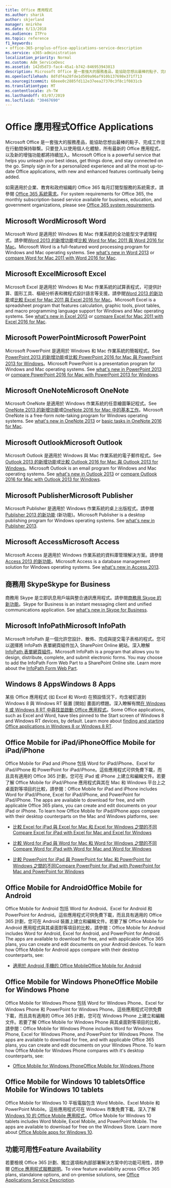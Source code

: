 ```yaml
---
title: Office 應用程式
ms.author: sharik
author: skjerland
manager: mnirkhe
ms.date: 6/13/2018
ms.audience: ITPro
ms.topic: reference
f1_keywords:
- office-365-proplus-office-applications-service-description
ms.service: o365-administration
localization_priority: Normal
ms.custom: Adm_ServiceDesc
ms.assetid: 142d5d73-fac4-45a1-b742-846953943813
description: Microsoft Office 是一套強大的服務產品，能協助您想出最棒的點子、完成工作並在行動間保持聯繫。只要登入以使用個人化體驗，所有最新的 Office 應用程式，以及新的增強功能都將持續加入。
ms.openlocfilehash: 8dfdf4a28fde1d509a96af910b137698e371f713
ms.sourcegitcommit: 68eee0c2885fd112e37eea27370c3f8c1f0831cb
ms.translationtype: MT
ms.contentlocale: zh-TW
ms.lasthandoff: 03/07/2019
ms.locfileid: "30467690"
---
```

# <a name="office-applications"></a><span data-ttu-id="5e1fc-104">Office 應用程式</span><span class="sxs-lookup"><span data-stu-id="5e1fc-104">Office Applications</span></span>

<span data-ttu-id="5e1fc-p102">Microsoft Office 是一套強大的服務產品，能協助您想出最棒的點子、完成工作並在行動間保持聯繫。只要登入以使用個人化體驗，所有最新的 Office 應用程式，以及新的增強功能都將持續加入。</span><span class="sxs-lookup"><span data-stu-id="5e1fc-p102">Microsoft Office is a powerful service that helps you unleash your best ideas, get things done, and stay connected on the go. Simply sign in for a personalized experience and all the most up-to-date Office applications, with new and enhanced features continually being added.</span></span> 
  
<span data-ttu-id="5e1fc-107">如需適用於企業、教育和政府組織的 Office 365 每月訂閱型服務的系統需求，請參閱 [Office 365 系統需求](https://products.office.com/office-system-requirements/#Office365forBEG)。</span><span class="sxs-lookup"><span data-stu-id="5e1fc-107">For system requirements for Office 365, the monthly subscription-based service available for business, education, and government organizations, please see [Office 365 system requirements](https://products.office.com/office-system-requirements/#Office365forBEG).</span></span>
  
## <a name="microsoft-word"></a><span data-ttu-id="5e1fc-108">Microsoft Word</span><span class="sxs-lookup"><span data-stu-id="5e1fc-108">Microsoft Word</span></span>
<span data-ttu-id="5e1fc-109"><a name="bkmk_Word"> </a></span><span class="sxs-lookup"><span data-stu-id="5e1fc-109"></span></span>

<span data-ttu-id="5e1fc-p103">Microsoft Word 是適用於 Windows 和 Mac 作業系統的全功能型文字處理程式。請參閱[Word 2013 的新增功能](http://go.microsoft.com/fwlink/p/?LinkId=271679)或[比較 Word for Mac 2011 與 Word 2016 for Mac](https://support.office.com/en-us/article/Compare-Word-for-Mac-2011-with-Word-2016-for-Mac-ac41aed9-3d23-48de-8474-31515e29c48c)。</span><span class="sxs-lookup"><span data-stu-id="5e1fc-p103">Microsoft Word is a full-featured word processing program for Windows and Mac operating systems. See [what's new in Word 2013](http://go.microsoft.com/fwlink/p/?LinkId=271679) or [compare Word for Mac 2011 with Word 2016 for Mac](https://support.office.com/en-us/article/Compare-Word-for-Mac-2011-with-Word-2016-for-Mac-ac41aed9-3d23-48de-8474-31515e29c48c).</span></span>
  
## <a name="microsoft-excel"></a><span data-ttu-id="5e1fc-112">Microsoft Excel</span><span class="sxs-lookup"><span data-stu-id="5e1fc-112">Microsoft Excel</span></span>
<span data-ttu-id="5e1fc-113"><a name="bkmk_Excel"> </a></span><span class="sxs-lookup"><span data-stu-id="5e1fc-113"></span></span>

<span data-ttu-id="5e1fc-p104">Microsoft Excel 是適用於 Windows 和 Mac 作業系統的試算表程式，可提供計算、圖形工具、樞紐分析表和微程式設計語言等支援。請參閱[Word 2013 的新功能](http://go.microsoft.com/fwlink/p/?LinkId=271680)或[比較 Excel for Mac 2011 與 Excel 2016 for Mac](https://support.office.com/en-us/article/Compare-Excel-for-Mac-2011-with-Excel-2016-for-Mac-602a6c30-e6a6-47c5-9e0d-b16af397427a)。</span><span class="sxs-lookup"><span data-stu-id="5e1fc-p104">Microsoft Excel is a spreadsheet program that features calculation, graphic tools, pivot tables, and macro programming language support for Windows and Mac operating systems. See [what's new in Excel 2013](http://go.microsoft.com/fwlink/p/?LinkId=271680) or [compare Excel for Mac 2011 with Excel 2016 for Mac](https://support.office.com/en-us/article/Compare-Excel-for-Mac-2011-with-Excel-2016-for-Mac-602a6c30-e6a6-47c5-9e0d-b16af397427a).</span></span>
  
## <a name="microsoft-powerpoint"></a><span data-ttu-id="5e1fc-116">Microsoft PowerPoint</span><span class="sxs-lookup"><span data-stu-id="5e1fc-116">Microsoft PowerPoint</span></span>
<span data-ttu-id="5e1fc-117"><a name="bkmk_PowerPoint"> </a></span><span class="sxs-lookup"><span data-stu-id="5e1fc-117"></span></span>

<span data-ttu-id="5e1fc-p105">Microsoft PowerPoint 是適用於 Windows 和 Mac 作業系統的簡報程式。See [PowerPoint 2013 的新增功能](http://go.microsoft.com/fwlink/p/?LinkId=271681)或[比較 PowerPoint 2016 for Mac 與 PowerPoint 2013 for Windows](https://support.office.com/en-us/article/Compare-PowerPoint-2016-for-Mac-with-PowerPoint-2013-for-Windows-desktop-902a52c1-553b-422f-a317-6bd75529659c?ui=en-US&amp;rs=en-US&amp;ad=US)。</span><span class="sxs-lookup"><span data-stu-id="5e1fc-p105">Microsoft PowerPoint is a presentation program for Windows and Mac operating systems. See [what's new in PowerPoint 2013](http://go.microsoft.com/fwlink/p/?LinkId=271681) or [compare PowerPoint 2016 for Mac with PowerPoint 2013 for Windows](https://support.office.com/en-us/article/Compare-PowerPoint-2016-for-Mac-with-PowerPoint-2013-for-Windows-desktop-902a52c1-553b-422f-a317-6bd75529659c?ui=en-US&amp;rs=en-US&amp;ad=US).</span></span>
  
## <a name="microsoft-onenote"></a><span data-ttu-id="5e1fc-120">Microsoft OneNote</span><span class="sxs-lookup"><span data-stu-id="5e1fc-120">Microsoft OneNote</span></span>
<span data-ttu-id="5e1fc-121"><a name="bkmk_OneNote"> </a></span><span class="sxs-lookup"><span data-stu-id="5e1fc-121"></span></span>

<span data-ttu-id="5e1fc-p106">Microsoft OneNote 是適用於 Windows 作業系統的任意繪圖筆記程式。See [OneNote 2013 的新增功能](http://go.microsoft.com/fwlink/p/?LinkId=271682)或[OneNote 2016 for Mac 中的基本工作](https://support.office.com/en-US/article/Basic-tasks-in-OneNote-2016-for-Mac-0206acf2-77da-42ab-a2e8-b69ae450f6a0)。</span><span class="sxs-lookup"><span data-stu-id="5e1fc-p106">Microsoft OneNote is a free-form note-taking program for Windows operating systems. See [what's new in OneNote 2013](http://go.microsoft.com/fwlink/p/?LinkId=271682) or [basic tasks in OneNote 2016 for Mac](https://support.office.com/en-US/article/Basic-tasks-in-OneNote-2016-for-Mac-0206acf2-77da-42ab-a2e8-b69ae450f6a0).</span></span>
  
## <a name="microsoft-outlook"></a><span data-ttu-id="5e1fc-124">Microsoft Outlook</span><span class="sxs-lookup"><span data-stu-id="5e1fc-124">Microsoft Outlook</span></span>
<span data-ttu-id="5e1fc-125"><a name="bkmk_Outlook"> </a></span><span class="sxs-lookup"><span data-stu-id="5e1fc-125"></span></span>

<span data-ttu-id="5e1fc-p107">Microsoft Outlook 是適用於 Windows 與 Mac 作業系統的電子郵件程式。See [Outlook 2013 的新增功能](http://go.microsoft.com/fwlink/p/?LinkId=271683)或[比較 Outlook 2016 for Mac 與 Outlook 2013 for Windows](https://support.office.com/en-us/article/Compare-Outlook-2016-for-Mac-with-Outlook-2013-for-Windows-bd54cb79-d367-4c2f-89c7-3e5d16618f87)。</span><span class="sxs-lookup"><span data-stu-id="5e1fc-p107">Microsoft Outlook is an email program for Windows and Mac operating systems. See [what's new in Outlook 2013](http://go.microsoft.com/fwlink/p/?LinkId=271683) or [compare Outlook 2016 for Mac with Outlook 2013 for Windows](https://support.office.com/en-us/article/Compare-Outlook-2016-for-Mac-with-Outlook-2013-for-Windows-bd54cb79-d367-4c2f-89c7-3e5d16618f87).</span></span>
  
## <a name="microsoft-publisher"></a><span data-ttu-id="5e1fc-128">Microsoft Publisher</span><span class="sxs-lookup"><span data-stu-id="5e1fc-128">Microsoft Publisher</span></span>
<span data-ttu-id="5e1fc-129"><a name="bkmk_Publisher"> </a></span><span class="sxs-lookup"><span data-stu-id="5e1fc-129"></span></span>

<span data-ttu-id="5e1fc-p108">Microsoft Publisher 是適用於 Windows 作業系統的桌上出版程式。請參閱 [Publisher 2013 的新功能](http://go.microsoft.com/fwlink/p/?LinkId=271684) (新功能)。</span><span class="sxs-lookup"><span data-stu-id="5e1fc-p108">Microsoft Publisher is a desktop publishing program for Windows operating systems. See [what's new in Publisher 2013](http://go.microsoft.com/fwlink/p/?LinkId=271684).</span></span>
  
## <a name="microsoft-access"></a><span data-ttu-id="5e1fc-132">Microsoft Access</span><span class="sxs-lookup"><span data-stu-id="5e1fc-132">Microsoft Access</span></span>
<span data-ttu-id="5e1fc-133"><a name="bkmk_Access"> </a></span><span class="sxs-lookup"><span data-stu-id="5e1fc-133"></span></span>

<span data-ttu-id="5e1fc-p109">Microsoft Access 是適用於 Windows 作業系統的資料庫管理解決方案。請參閱 [Access 2013 的新功能](http://go.microsoft.com/fwlink/p/?LinkId=271685)。</span><span class="sxs-lookup"><span data-stu-id="5e1fc-p109">Microsoft Access is a database management solution for Windows operating systems. See [what's new in Access 2013](http://go.microsoft.com/fwlink/p/?LinkId=271685).</span></span>
  
## <a name="skype-for-business"></a><span data-ttu-id="5e1fc-136">商務用 Skype</span><span class="sxs-lookup"><span data-stu-id="5e1fc-136">Skype for Business</span></span>
<span data-ttu-id="5e1fc-137"><a name="bkmk_Lync"> </a></span><span class="sxs-lookup"><span data-stu-id="5e1fc-137"></span></span>

<span data-ttu-id="5e1fc-p110">商務用 Skype 是立即訊息用戶端與整合通訊應用程式。請參閱[商務用 Skype 的新功能](http://go.microsoft.com/fwlink/p/?LinkId=271686)。</span><span class="sxs-lookup"><span data-stu-id="5e1fc-p110">Skype for Business is an instant messaging client and unified communications application. See [what's new in Skype for Business](http://go.microsoft.com/fwlink/p/?LinkId=271686).</span></span>
  
## <a name="microsoft-infopath"></a><span data-ttu-id="5e1fc-140">Microsoft InfoPath</span><span class="sxs-lookup"><span data-stu-id="5e1fc-140">Microsoft InfoPath</span></span>
<span data-ttu-id="5e1fc-141"><a name="bkmk_InfoPath"> </a></span><span class="sxs-lookup"><span data-stu-id="5e1fc-141"></span></span>

<span data-ttu-id="5e1fc-p111">Microsoft InfoPath 是一個允許您設計、散佈、完成與提交電子表格的程式。您可以選擇將 InfoPath 表單網頁組件加入 SharePoint Online 網站。深入瞭解 [InfoPath 表單網頁組件](http://go.microsoft.com/fwlink/p/?LinkId=271687)。</span><span class="sxs-lookup"><span data-stu-id="5e1fc-p111">Microsoft InfoPath is a program that allows you to design, distribute, complete, and submit electronic forms. You may choose to add the InfoPath Form Web Part to a SharePoint Online site. Learn more about the [InfoPath Form Web Part](http://go.microsoft.com/fwlink/p/?LinkId=271687).</span></span>
  
## <a name="windows-8-apps"></a><span data-ttu-id="5e1fc-145">Windows 8 Apps</span><span class="sxs-lookup"><span data-stu-id="5e1fc-145">Windows 8 Apps</span></span>
<span data-ttu-id="5e1fc-146"><a name="bkmkWin8Apps"> </a></span><span class="sxs-lookup"><span data-stu-id="5e1fc-146"></span></span>

<span data-ttu-id="5e1fc-p112">某些 Office 應用程式 (如 Excel 和 Word) 在預設情況下，均含被釘選到 Windows 8 與 Windows RT 裝置 [開始] 畫面的標題。深入瞭解有關[在 Windows 8 或 Windows 8 RT 中尋找並啟動 Office 應用程式](http://go.microsoft.com/fwlink/p/?LinkId=271688)。</span><span class="sxs-lookup"><span data-stu-id="5e1fc-p112">Some Office applications, such as Excel and Word, have tiles pinned to the Start screen of Windows 8 and Windows RT devices, by default. Learn more about [finding and starting Office applications in Windows 8 or Windows 8 RT](http://go.microsoft.com/fwlink/p/?LinkId=271688).</span></span>
  
## <a name="office-mobile-for-ipadiphone"></a><span data-ttu-id="5e1fc-149">Office Mobile for iPad/iPhone</span><span class="sxs-lookup"><span data-stu-id="5e1fc-149">Office Mobile for iPad/iPhone</span></span>
<span data-ttu-id="5e1fc-150"><a name="BKMK_Office_for_iPad"> </a></span><span class="sxs-lookup"><span data-stu-id="5e1fc-150"></span></span>

<span data-ttu-id="5e1fc-p113">Office Mobile for iPad and iPhone 包括 Word for iPad/iPhone、Excel for iPad/iPhone 和 PowerPoint for iPad/iPhone。這些應用程式可供免費下載，而且具有適用的 Office 365 計劃，您可在 iPad 或 iPhone 上建立和編輯文件。若要了解 Office Mobile for iPad/iPhone 應用程式與其在 Mac 和 Windows 平台上之桌面對等項目的比較，請參閱：</span><span class="sxs-lookup"><span data-stu-id="5e1fc-p113">Office Mobile for iPad and iPhone includes Word for iPad/iPhone, Excel for iPad/iPhone, and PowerPoint for iPad/iPhone. The apps are available to download for free, and with applicable Office 365 plans, you can create and edit documents on your iPad or iPhone. To learn how Office Mobile for iPad/iPhone apps compare with their desktop counterparts on the Mac and Windows platforms, see:</span></span>
  
- [<span data-ttu-id="5e1fc-154">比較 Excel for iPad 與 Excel for Mac 和 Excel for Windows 之間的不同</span><span class="sxs-lookup"><span data-stu-id="5e1fc-154">Compare Excel for iPad with Excel for Mac and Excel for Windows</span></span>](http://go.microsoft.com/fwlink/p/?LinkId=507543)
    
- [<span data-ttu-id="5e1fc-155">比較 Word for iPad 與 Word for Mac 和 Word for Windows 之間的不同</span><span class="sxs-lookup"><span data-stu-id="5e1fc-155">Compare Word for iPad with Word for Mac and Word for Windows</span></span>](http://go.microsoft.com/fwlink/p/?LinkId=507544)
    
- [<span data-ttu-id="5e1fc-156">比較 PowerPoint for iPad 與 PowerPoint for Mac 和 PowerPoint for Windows 之間的不同</span><span class="sxs-lookup"><span data-stu-id="5e1fc-156">Compare PowerPoint for iPad with PowerPoint for Mac and PowerPoint for Windows</span></span>](http://go.microsoft.com/fwlink/p/?LinkId=507545)
    
## <a name="office-mobile-for-android"></a><span data-ttu-id="5e1fc-157">Office Mobile for Android</span><span class="sxs-lookup"><span data-stu-id="5e1fc-157">Office Mobile for Android</span></span>
<span data-ttu-id="5e1fc-158"><a name="BKMK_Office_for_Android"> </a></span><span class="sxs-lookup"><span data-stu-id="5e1fc-158"></span></span>

<span data-ttu-id="5e1fc-p114">Office Mobile for Android 包括 Word for Android、Excel for Android 和 PowerPoint for Android。這些應用程式可供免費下載，而且具有適用的 Office 365 計劃，您可在 Android 裝置上建立和編輯文件。若要了解 Office Mobile for Android 應用程式與其桌面對等項目的比較，請參閱：</span><span class="sxs-lookup"><span data-stu-id="5e1fc-p114">Office Mobile for Android includes Word for Android, Excel for Android, and PowerPoint for Android. The apps are available to download for free, and with applicable Office 365 plans, you can create and edit documents on your Android devices. To learn how Office Mobile for Android apps compare with their desktop counterparts, see:</span></span>
  
- [<span data-ttu-id="5e1fc-162">適用於 Android 手機的 Office Mobile</span><span class="sxs-lookup"><span data-stu-id="5e1fc-162">Office Mobile for Android</span></span>](https://support.office.com/en-us/article/Office-Mobile-for-Android-phones-ee598133-59d1-43c3-b47c-aac3f2d9a605?ui=en-US&amp;rs=en-US&amp;ad=US)
    
## <a name="office-mobile-for-windows-phone"></a><span data-ttu-id="5e1fc-163">Office Mobile for Windows Phone</span><span class="sxs-lookup"><span data-stu-id="5e1fc-163">Office Mobile for Windows Phone</span></span>
<span data-ttu-id="5e1fc-164"><a name="BKMK_Office_for_WindowsPhone"> </a></span><span class="sxs-lookup"><span data-stu-id="5e1fc-164"></span></span>

<span data-ttu-id="5e1fc-p115">Office Mobile for Windows Phone 包括 Word for Windows Phone、Excel for Windows Phone 和 PowerPoint for Windows Phone。這些應用程式可供免費下載，而且具有適用的 Office 365 計劃，您可在 Windows Phone 上建立和編輯文件。若要了解 Office Mobile for Windows Phone 與其桌面對等項目的比較，請參閱：</span><span class="sxs-lookup"><span data-stu-id="5e1fc-p115">Office Mobile for Windows Phone includes Word for Windows Phone, Excel for Windows Phone, and PowerPoint for Windows Phone. The apps are available to download for free, and with applicable Office 365 plans, you can create and edit documents on your Windows Phone. To learn how Office Mobile for Windows Phone compares with it's desktop counterparts, see:</span></span>
  
- [<span data-ttu-id="5e1fc-168">Office Mobile for Windows Phone</span><span class="sxs-lookup"><span data-stu-id="5e1fc-168">Office Mobile for Windows Phone</span></span>](https://support.office.com/en-us/article/Office-Mobile-for-Windows-Phone-011b83c4-0d5f-4ea8-bbbe-2ed0d76dc69c?ui=en-US&amp;rs=en-US&amp;ad=US)
    
## <a name="office-mobile-for-windows-10-tablets"></a><span data-ttu-id="5e1fc-169">Office Mobile for Windows 10 tablets</span><span class="sxs-lookup"><span data-stu-id="5e1fc-169">Office Mobile for Windows 10 tablets</span></span>
<span data-ttu-id="5e1fc-170"><a name="BKMK_Office_for_WindowsPhone"> </a></span><span class="sxs-lookup"><span data-stu-id="5e1fc-170"></span></span>

<span data-ttu-id="5e1fc-p116">Office Mobile for Windows 10 平板電腦包含 Word Mobile、Excel Mobile 和 PowerPoint Mobile。這些應用程式可在 Windows 市集免費下載。深入了解 [Windows 10 的 Office Mobile 應用程式](https://blogs.office.com/2015/07/29/office-mobile-apps-for-windows-10-are-here/)。</span><span class="sxs-lookup"><span data-stu-id="5e1fc-p116">Office Mobile for Windows 10 tablets includes Word Mobile, Excel Mobile, and PowerPoint Mobile. The apps are available to download for free on the Windows Store. Learn more about [Office Mobile apps for Windows 10](https://blogs.office.com/2015/07/29/office-mobile-apps-for-windows-10-are-here/).</span></span>
  
## <a name="feature-availability"></a><span data-ttu-id="5e1fc-174">功能可用性</span><span class="sxs-lookup"><span data-stu-id="5e1fc-174">Feature Availability</span></span>
<span data-ttu-id="5e1fc-175"><a name="BKMK_Office_for_WindowsPhone"> </a></span><span class="sxs-lookup"><span data-stu-id="5e1fc-175"></span></span>

<span data-ttu-id="5e1fc-176">若要檢視 Office 365 計劃、獨立選項和內部部署解決方案中的功能可用性，請參閱 [Office 應用程式服務說明](office-applications-service-description.md)。</span><span class="sxs-lookup"><span data-stu-id="5e1fc-176">To view feature availability across Office 365 plans, standalone options, and on-premise solutions, see [Office Applications Service Description](office-applications-service-description.md).</span></span>
  

